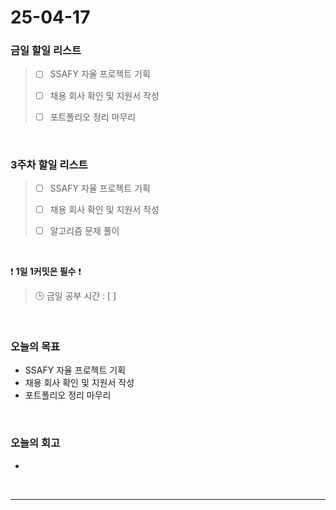 # 25-04-17

### 금일 할일 리스트

> - [ ] SSAFY 자율 프로젝트 기획
>
> - [ ] 채용 회사 확인 및 지원서 작성
>
> - [ ] 포트폴리오 정리 마무리

<br/>

### 3주차 할일 리스트

> - [ ] SSAFY 자율 프로젝트 기획
>
> - [ ] 채용 회사 확인 및 지원서 작성
>
> - [ ] 알고리즘 문제 풀이

<br/>

❗ **1일 1커밋은 필수** ❗

> 🕒 금일 공부 시간 : [  ]

<br/>

### 오늘의 목표
- SSAFY 자율 프로젝트 기획
- 채용 회사 확인 및 지원서 작성
- 포트폴리오 정리 마무리

<br>

### 오늘의 회고
- 


<br/>

---
